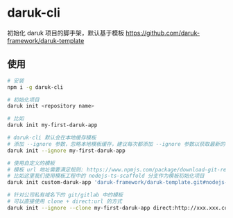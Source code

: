 # daruk-cli

初始化 daruk 项目的脚手架，默认基于模板 https://github.com/daruk-framework/daruk-template

## 使用

```bash
# 安装
npm i -g daruk-cli

# 初始化项目
daruk init <repository name>

# 比如
daruk init my-first-daruk-app

# daruk-cli 默认会在本地缓存模板
# 添加 --ignore 参数，忽略本地模板缓存，建议每次都添加 --ignore 参数以获取最新的模板
daruk init --ignore my-first-daruk-app

# 使用自定义的模板
# 模板 url 地址需要满足规则: https://www.npmjs.com/package/download-git-repo
# 比如这里我们使用模板工程中的 nodejs-ts-scaffold 分支作为模板初始化项目
daruk init custom-daruk-app 'daruk-framework/daruk-template.git#nodejs-ts-scaffold'

# 针对公司私有域名下的 git/gitlab 中的模板
# 可以直接使用 clone + direct:url 的方式
daruk init --ignore --clone my-first-daruk-app direct:http://xxx.xxx.com/project.git
```